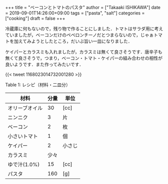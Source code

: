 +++
title = "ベーコンとトマトのパスタ"
author = ["Takaaki ISHIKAWA"]
date = 2019-09-01T14:26:00+09:00
tags = ["pasta", "salt"]
categories = ["cooking"]
draft = false
+++

冷蔵庫に何もないので，残り物で作ることにしました．トマトはサラダ用に考えていましたが，ベーコンだけのペペロンチーノだとつまらないので，じゃぁトマトを加えてみようとしたところ，だいぶ旨い一皿になりました．

ケイパーとカラスミも入れましたが，カラスミは無くて良さそうです．唐辛子も無くて良さそうで，つまり，ベーコン・トマト・ケイパーの組み合わせの相性が良いようです．また作ってみたいです．

{{< tweet 1168023014732001280 >}}

<div class="table-caption">
  <span class="table-number">Table 1</span>:
  レシピ（材料・二皿分）
</div>

| 材料      | 分量 | 単位 |
|---------|----|----|
| オリーブオイル | 30  | [cc] |
| ニンニク  | 3   | 片   |
| ベーコン  | 2   | 枚   |
| 小さいトマト | 1   | 個   |
| ケイパー  | 2   | 小さじ |
| カラスミ  | 少々 |      |
| ゆで汁(1.0%) | 15  | [cc] |
| パスタ    | 160 | [g]  |
